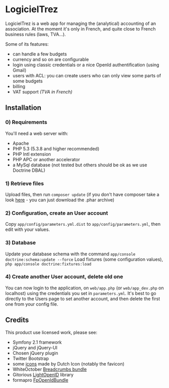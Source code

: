 # LogicielTrez #

LogicielTrez is a web app for managing the (analytical) accounting of an association.
At the moment it's only in French, and quite close to French business rules (laws, TVA...).

Some of its features:
* can handle a few budgets
* currency and so on are configurable
* login using classic credentials or a nice OpenId authentification (using Gmail)
* users with ACL: you can create users who can only view some parts of some budgets
* billing
* VAT support _(TVA in French)_

## Installation ##

### 0) Requirements

You'll need a web server with:
* Apache
* PHP 5.3 (5.3.8 and higher recommended)
* PHP Intl extension
* PHP APC or another accelerator
* a MySql database (not tested but others should be ok as we use Doctrine DBAL)

### 1) Retrieve files

Upload files, then run ```composer update``` (if you don't have composer take a look [here](http://getcomposer.org) - you can just download the .phar archive)

### 2) Configuration, create an User account

Copy ```app/config/parameters.yml.dist``` to ```app/config/parameters.yml```, then edit with your values.

### 3) Database

Update your database schema with the command ```app/console doctrine:schema:update --force```
Load fixtures (some configuration values), ```php app/console doctrine:fixtures:load```

### 4) Create another User account, delete old one

You can now login to the application, on ```web/app.php``` (or ```web/app_dev.php``` on localhost) using the credentials you set in ```parameters.yml```. It's best to go directly to the Users page to set another account, and then delete the first one from your config file.

## Credits ##

This product use licensed work, please see:
 * Symfony 2.1 framework
 * jQuery and jQuery-UI
 * Chosen jQuery plugin
 * Twitter Bootstrap
 * some [icons](http://www.smashingmagazine.com/2012/11/11/dutch-icon-set-smashing-edition/) made by Dutch Icon (notably the favicon)
 * WhiteOctober [Breadcrumbs bundle](https://github.com/whiteoctober/BreadcrumbsBundle)
 * Gitorious [LightOpenID](https://gitorious.org/lightopenid) library
 * formapro [FpOpenIdBundle](https://github.com/formapro/FpOpenIdBundle)
